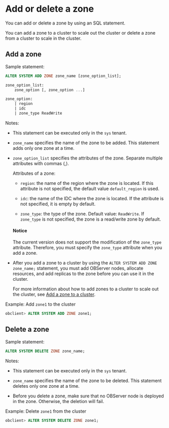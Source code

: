 # Add or delete a zone

You can add or delete a zone by using an SQL statement.

You can add a zone to a cluster to scale out the cluster or delete a zone from a cluster to scale in the cluster.

## Add a zone

Sample statement:

```sql
ALTER SYSTEM ADD ZONE zone_name [zone_option_list];

zone_option_list:
    zone_option [, zone_option ...]

zone_option:
    | region
    | idc
    | zone_type ReadWrite
```

Notes:

* This statement can be executed only in the `sys` tenant.

* `zone_name` specifies the name of the zone to be added. This statement adds only one zone at a time.

* `zone_option_list` specifies the attributes of the zone. Separate multiple attributes with commas (,).

   Attributes of a zone:

   * `region`: the name of the region where the zone is located. If this attribute is not specified, the default value `default_region` is used.

   * `idc`: the name of the IDC where the zone is located. If the attribute is not specified, it is empty by default.

   * `zone_type`: the type of the zone. Default value: `ReadWrite`. If `zone_type` is not specified, the zone is a read/write zone by default.

  <main id="notice" type='notice'>
    <h4>Notice</h4>
    <p>The current version does not support the modification of the <code>zone_type</code> attribute. Therefore, you must specify the <code>zone_type</code> attribute when you add a zone. </p>
  </main>

* After you add a zone to a cluster by using the `ALTER SYSTEM ADD ZONE zone_name;` statement, you must add OBServer nodes, allocate resources, and add replicas to the zone before you can use it in the cluster.

   For more information about how to add zones to a cluster to scale out the cluster, see [Add a zone to a cluster](../../../7.management/1.scale-out-and-scale-in/2.cluster-level-scale-out-and-scale-in/1.scale-out/1.add-a-zone-to-the-cluster.md).

Example: Add `zone1` to the cluster

```sql
obclient> ALTER SYSTEM ADD ZONE zone1;
```

## Delete a zone

Sample statement:

```sql
ALTER SYSTEM DELETE ZONE zone_name;
```

Notes:

* This statement can be executed only in the `sys` tenant.

* `zone_name` specifies the name of the zone to be deleted. This statement deletes only one zone at a time.

* Before you delete a zone, make sure that no OBServer node is deployed in the zone. Otherwise, the deletion will fail.

Example: Delete `zone1` from the cluster

```sql
obclient> ALTER SYSTEM DELETE ZONE zone1;
```
